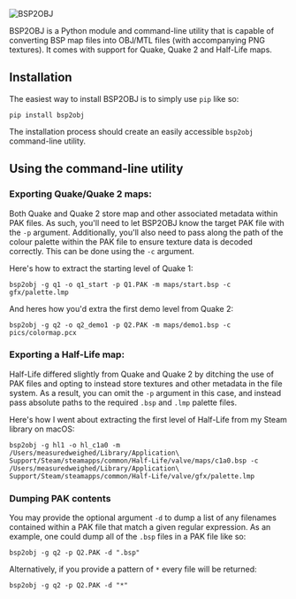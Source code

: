 ![BSP2OBJ](logo.png)

BSP2OBJ is a Python module and command-line utility that is capable of converting BSP map files into OBJ/MTL files (with accompanying PNG textures). It comes with support for Quake, Quake 2 and Half-Life maps.

## Installation

The easiest way to install BSP2OBJ is to simply use `pip` like so:

```
pip install bsp2obj
```

The installation process should create an easily accessible `bsp2obj` command-line utility.

## Using the command-line utility

### Exporting Quake/Quake 2 maps:
Both Quake and Quake 2 store map and other associated metadata within PAK files. As such, you'll need to let BSP2OBJ know the target PAK file with the `-p` argument. Additionally, you'll also need to pass along the path of the colour palette within the PAK file to ensure texture data is decoded correctly. This can be done using the `-c` argument.

Here's how to extract the starting level of Quake 1:
```
bsp2obj -g q1 -o q1_start -p Q1.PAK -m maps/start.bsp -c gfx/palette.lmp
```

And heres how you'd extra the first demo level from Quake 2:
```
bsp2obj -g q2 -o q2_demo1 -p Q2.PAK -m maps/demo1.bsp -c pics/colormap.pcx
```

### Exporting a Half-Life map:
Half-Life differed slightly from Quake and Quake 2 by ditching the use of PAK files and opting to instead store textures and other metadata in the file system. As a result, you can omit the `-p` argument in this case, and instead pass absolute paths to the required `.bsp` and `.lmp` palette files.

Here's how I went about extracting the first level of Half-Life from my Steam library on macOS:
```
bsp2obj -g hl1 -o hl_c1a0 -m /Users/measuredweighed/Library/Application\ Support/Steam/steamapps/common/Half-Life/valve/maps/c1a0.bsp -c /Users/measuredweighed/Library/Application\ Support/Steam/steamapps/common/Half-Life/valve/gfx/palette.lmp
```

### Dumping PAK contents
You may provide the optional argument `-d` to dump a list of any filenames contained within a PAK file that match a given regular expression. As an example, one could dump all of the `.bsp` files in a PAK file like so:
```
bsp2obj -g q2 -p Q2.PAK -d ".bsp"
```

Alternatively, if you provide a pattern of `*` every file will be returned:
```
bsp2obj -g q2 -p Q2.PAK -d "*"
```
